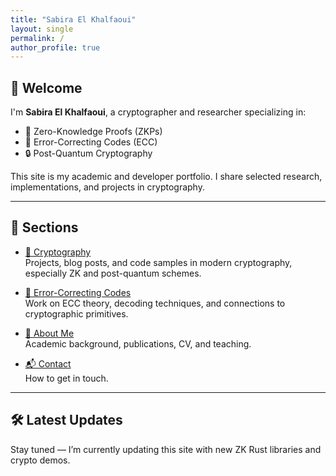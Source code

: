```yaml
---
title: "Sabira El Khalfaoui"
layout: single
permalink: /
author_profile: true
---
```


## 👋 Welcome

I'm **Sabira El Khalfaoui**, a cryptographer and researcher specializing in:

- 🔐 Zero-Knowledge Proofs (ZKPs)  
- 🧮 Error-Correcting Codes (ECC)  
- 🔒 Post-Quantum Cryptography  

This site is my academic and developer portfolio. I share selected research, implementations, and projects in cryptography.

---

## 📁 Sections

- [🧠 Cryptography](/cryptography/)  
  Projects, blog posts, and code samples in modern cryptography, especially ZK and post-quantum schemes.

- [📘 Error-Correcting Codes](/ecc/)  
  Work on ECC theory, decoding techniques, and connections to cryptographic primitives.

- [📄 About Me](/about/)  
  Academic background, publications, CV, and teaching.

- [📬 Contact](/contact/)  
  How to get in touch.

---

## 🛠️ Latest Updates

Stay tuned — I’m currently updating this site with new ZK Rust libraries and crypto demos.

